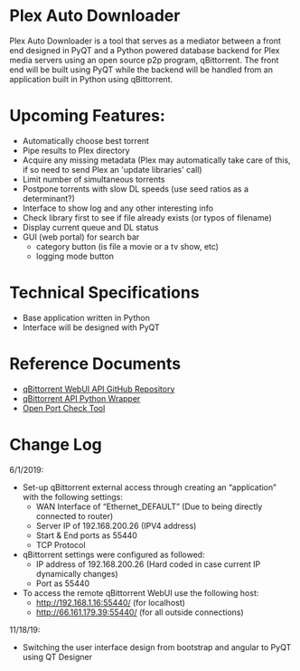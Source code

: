 # Plex Auto Downloader
Plex Auto Downloader is a tool that serves as a mediator between a front end designed in PyQT and a Python powered database backend for Plex media servers using an open source p2p program, qBittorrent. The front end will be built using PyQT while the backend will be handled from an application built in Python using qBittorrent.

# Upcoming Features:
- Automatically choose best torrent
- Pipe results to Plex directory
- Acquire any missing metadata (Plex may automatically take care of this, if so need to send Plex an 'update libraries' call)
- Limit number of simultaneous torrents
- Postpone torrents with slow DL speeds (use seed ratios as a determinant?)
- Interface to show log and any other interesting info
- Check library first to see if file already exists (or typos of filename)
- Display current queue and DL status
- GUI (web portal) for search bar
  - category button (is file a movie or a tv
show, etc)
  - logging mode button

# Technical Specifications
  - Base application written in Python
  - Interface will be designed with PyQT
  
# Reference Documents
  - [qBittorrent WebUI API GitHub Repository](https://github.com/qbittorrent/qBittorrent/wiki/WebUI-API-Documentation)
  - [qBittorrent API Python Wrapper](https://github.com/rmartin16/qbittorrent-api.git)
  - [Open Port Check Tool](https://www.canyouseeme.org/) 

# Change Log
6/1/2019: 
- Set-up qBittorrent external access through creating an “application”
with the following settings:
   - WAN Interface of “Ethernet_DEFAULT” (Due to being directly
connected to router)
   - Server IP of 192.168.200.26 (IPV4 address)
   - Start & End ports as 55440
   - TCP Protocol
 - qBittorrent settings were configured as followed:
   - IP address of 192.168.200.26 (Hard coded in case current IP
dynamically changes)
   - Port as 55440
 - To access the remote qBittorrent WebUI use the following host:
   - http://192.168.1.16:55440/ (for localhost)
   - http://66.161.179.39:55440/ (for all outside connections)
   
11/18/19:
- Switching the user interface design from bootstrap and angular to PyQT using QT Designer 
